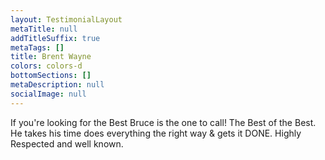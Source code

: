 ```yaml
---
layout: TestimonialLayout
metaTitle: null
addTitleSuffix: true
metaTags: []
title: Brent Wayne
colors: colors-d
bottomSections: []
metaDescription: null
socialImage: null
---
```


If you're looking for the Best Bruce is the one to call! The Best of the Best. He takes his time does everything the right way & gets it DONE. Highly Respected and well known.
